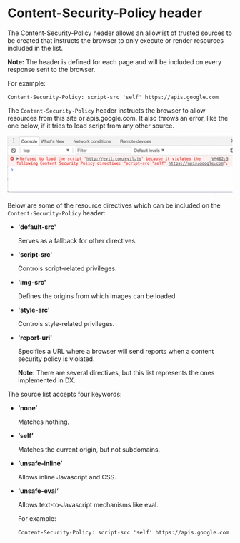 # Content-Security-Policy header

The Content-Security-Policy header allows an allowlist of trusted sources to be created that instructs the browser to only execute or render resources included in the list.

**Note:** The header is defined for each page and will be included on every response sent to the browser.

For example:

```
Content-Security-Policy: script-src 'self' https://apis.google.com
```

The `Content-Security-Policy` header instructs the browser to allow resources from this site or apis.google.com. It also throws an error, like the one below, if it tries to load script from any other source.

![Content-Security-Policy header](../../../../../../images/csp-browser-error.png)

Below are some of the resource directives which can be included on the `Content-Security-Policy` header:

-   **'default-src'**

    Serves as a fallback for other directives.


-   **'script-src'**

    Controls script-related privileges.


-   **'img-src'**

    Defines the origins from which images can be loaded.

-   **'style-src'**

    Controls style-related privileges.

-   **'report-uri'**

    Specifies a URL where a browser will send reports when a content security policy is violated.

    **Note:** There are several directives, but this list represents the ones implemented in DX.


The source list accepts four keywords:

-   **‘none’**

    Matches nothing.

-   **‘self’**

    Matches the current origin, but not subdomains.

-   **‘unsafe-inline’**

    Allows inline Javascript and CSS.

-   **‘unsafe-eval’**

    Allows text-to-Javascript mechanisms like eval.

    For example:

    ```
    Content-Security-Policy: script-src 'self' https://apis.google.com
    ```




